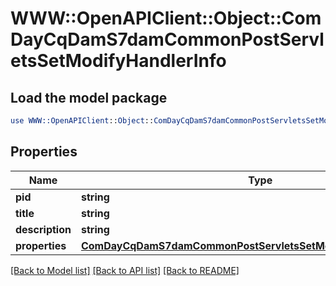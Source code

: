 # WWW::OpenAPIClient::Object::ComDayCqDamS7damCommonPostServletsSetModifyHandlerInfo

## Load the model package
```perl
use WWW::OpenAPIClient::Object::ComDayCqDamS7damCommonPostServletsSetModifyHandlerInfo;
```

## Properties
Name | Type | Description | Notes
------------ | ------------- | ------------- | -------------
**pid** | **string** |  | [optional] 
**title** | **string** |  | [optional] 
**description** | **string** |  | [optional] 
**properties** | [**ComDayCqDamS7damCommonPostServletsSetModifyHandlerProperties**](ComDayCqDamS7damCommonPostServletsSetModifyHandlerProperties.md) |  | [optional] 

[[Back to Model list]](../README.md#documentation-for-models) [[Back to API list]](../README.md#documentation-for-api-endpoints) [[Back to README]](../README.md)


